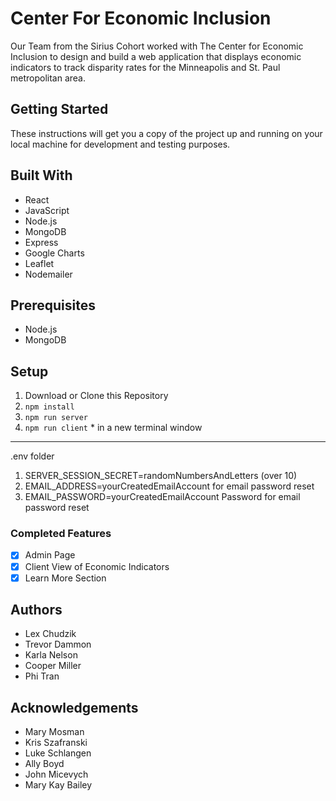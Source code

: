 # Center For Economic Inclusion

Our Team from the Sirius Cohort worked with The Center for Economic Inclusion to design and build a web application that displays economic indicators to track disparity rates for the Minneapolis and St. Paul metropolitan area.

## Getting Started
These instructions will get you a copy of the project up and running on your local machine for development and testing purposes.

## Built With
- React
- JavaScript
- Node.js
- MongoDB
- Express
- Google Charts
- Leaflet 
- Nodemailer

## Prerequisites
- Node.js
- MongoDB

## Setup
1. Download or Clone this Repository
2. `npm install`
3. `npm run server` 
4. `npm run client` * in a new terminal window
---
.env folder
1. SERVER_SESSION_SECRET=randomNumbersAndLetters (over 10)
2. EMAIL_ADDRESS=yourCreatedEmailAccount for email password reset
3. EMAIL_PASSWORD=yourCreatedEmailAccount Password for email password reset

### Completed Features

- [x] Admin Page
- [x] Client View of Economic Indicators
- [x] Learn More Section

## Authors
- Lex Chudzik
- Trevor Dammon
- Karla Nelson
- Cooper Miller
- Phi Tran

## Acknowledgements
- Mary Mosman 
- Kris Szafranski
- Luke Schlangen
- Ally Boyd
- John Micevych
- Mary Kay Bailey
